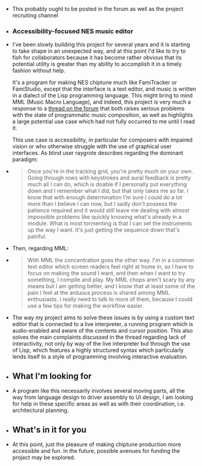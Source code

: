 - This probably ought to be posted in the forum as well as the project recruiting channel
- ### Accessibility-focused NES music editor
- I've been slowly building this project for several years and it is starting to take shape in an unexpected way, and at this point I'd like to try to fish for collaborators because it has become rather obvious that its potential utility is greater than my ability to accomplish it in a timely fashion without help.
  
  It's a program for making NES chiptune much like FamiTracker or FamiStudio, except that the interface is a text editor, and music is written in a dialect of the Lisp programming language. This might bring to mind MML (Music Macro Language), and indeed, this project is very much a response to a [thread on the forum](https://forums.nesdev.org/viewtopic.php?t=16913) that both raises serious problems with the state of programmatic music composition, as well as highlights a large potential use case which had not fully occurred to me until I read it.
  
  This use case is accessibility, in particular for composers with impaired vision or who otherwise struggle with the use of graphical user interfaces. As blind user raygrote describes regarding the dominant paradigm:
- > Once you're in the tracking grid, you're pretty much on your own. Going 
  through rows with keystrokes and aural feedback is pretty much all I can
   do, which is doable if I personally put everything down and I remember 
  what I did, but that only takes me so far. I know that with enough 
  determination I'm sure I could do a lot more than I believe I can now, 
  but I sadly don't possess the patience required and it would still leave
   me dealing with almost impossible problems like quickly knowing what's 
  already in a module. What is most tormenting is that I can set the 
  instruments up the way I want. It's just getting the sequence down 
  that's painful.
- Then, regarding MML:
- > With MML the concentration goes the other way. I'm in a  common text 
  editor which screen readers feel right at home in, so I have to focus on
   making the sound I want, and then when I want to try something, I 
  compile and play. My MML chops aren't scary by any means but I am 
  getting better, and I know that at least some of the pain I feel at the 
  arduous process is shared among MML enthusiasts. I really need to talk 
  to more of them, because I could use a few tips for making the workflow 
  easier.
- The way my project aims to solve these issues is by using a custom text editor that is connected to a live interpreter, a running program which is audio-enabled and aware of the contents and cursor position. This also solves the main complaints discussed in the thread regarding lack of interactivity, not only by way of the live interpreter but through the use of Lisp, which features a highly structured syntax which particularly lends itself to a style of programming involving interactive evaluation.
- ## What I'm looking for
- A program like this necessarily involves several moving parts, all the way from language design to driver assembly to UI design, I am looking for help in these specific areas as well as with their coordination, i.e. architectural planning.
- ## What's in it for you
- At this point, just the pleasure of making chiptune production more accessible and fun. In the future, possible avenues for funding the project may be explored.